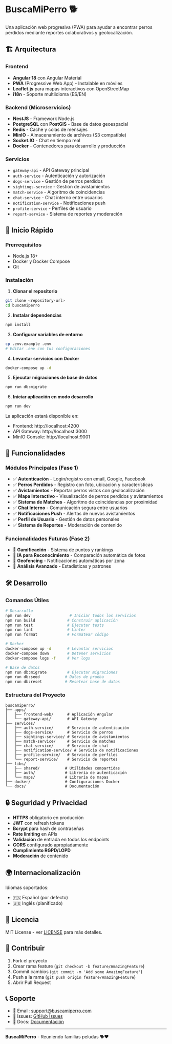# BuscaMiPerro 🐕

Una aplicación web progresiva (PWA) para ayudar a encontrar perros perdidos mediante reportes colaborativos y geolocalización.

## 🏗️ Arquitectura

### Frontend
- **Angular 18** con Angular Material
- **PWA** (Progressive Web App) - Instalable en móviles
- **Leaflet.js** para mapas interactivos con OpenStreetMap
- **i18n** - Soporte multiidioma (ES/EN)

### Backend (Microservicios)
- **NestJS** - Framework Node.js
- **PostgreSQL** con **PostGIS** - Base de datos geoespacial
- **Redis** - Cache y colas de mensajes
- **MinIO** - Almacenamiento de archivos (S3 compatible)
- **Socket.IO** - Chat en tiempo real
- **Docker** - Contenedores para desarrollo y producción

### Servicios
- `gateway-api` - API Gateway principal
- `auth-service` - Autenticación y autorización
- `dogs-service` - Gestión de perros perdidos
- `sightings-service` - Gestión de avistamientos
- `match-service` - Algoritmo de coincidencias
- `chat-service` - Chat interno entre usuarios
- `notification-service` - Notificaciones push
- `profile-service` - Perfiles de usuario
- `report-service` - Sistema de reportes y moderación

## 🚀 Inicio Rápido

### Prerrequisitos
- Node.js 18+
- Docker y Docker Compose
- Git

### Instalación

1. **Clonar el repositorio**
```bash
git clone <repository-url>
cd buscamiperro
```

2. **Instalar dependencias**
```bash
npm install
```

3. **Configurar variables de entorno**
```bash
cp .env.example .env
# Editar .env con tus configuraciones
```

4. **Levantar servicios con Docker**
```bash
docker-compose up -d
```

5. **Ejecutar migraciones de base de datos**
```bash
npm run db:migrate
```

6. **Iniciar aplicación en modo desarrollo**
```bash
npm run dev
```

La aplicación estará disponible en:
- Frontend: http://localhost:4200
- API Gateway: http://localhost:3000
- MinIO Console: http://localhost:9001

## 📱 Funcionalidades

### Módulos Principales (Fase 1)
- ✅ **Autenticación** - Login/registro con email, Google, Facebook
- ✅ **Perros Perdidos** - Registro con foto, ubicación y características
- ✅ **Avistamientos** - Reportar perros vistos con geolocalización
- ✅ **Mapa Interactivo** - Visualización de perros perdidos y avistamientos
- ✅ **Sistema de Matches** - Algoritmo de coincidencias por proximidad
- ✅ **Chat Interno** - Comunicación segura entre usuarios
- ✅ **Notificaciones Push** - Alertas de nuevos avistamientos
- ✅ **Perfil de Usuario** - Gestión de datos personales
- ✅ **Sistema de Reportes** - Moderación de contenido

### Funcionalidades Futuras (Fase 2)
- 🔄 **Gamificación** - Sistema de puntos y rankings
- 🔄 **IA para Reconocimiento** - Comparación automática de fotos
- 🔄 **Geofencing** - Notificaciones automáticas por zona
- 🔄 **Análisis Avanzado** - Estadísticas y patrones

## 🛠️ Desarrollo

### Comandos Útiles

```bash
# Desarrollo
npm run dev                 # Iniciar todos los servicios
npm run build              # Construir aplicación
npm run test               # Ejecutar tests
npm run lint               # Linter
npm run format             # Formatear código

# Docker
docker-compose up -d       # Levantar servicios
docker-compose down        # Detener servicios
docker-compose logs -f     # Ver logs

# Base de datos
npm run db:migrate         # Ejecutar migraciones
npm run db:seed           # Datos de prueba
npm run db:reset          # Resetear base de datos
```

### Estructura del Proyecto

```
buscamiperro/
├── apps/
│   ├── frontend-web/      # Aplicación Angular
│   └── gateway-api/       # API Gateway
├── services/
│   ├── auth-service/      # Servicio de autenticación
│   ├── dogs-service/      # Servicio de perros
│   ├── sightings-service/ # Servicio de avistamientos
│   ├── match-service/     # Servicio de matches
│   ├── chat-service/      # Servicio de chat
│   ├── notification-service/ # Servicio de notificaciones
│   ├── profile-service/   # Servicio de perfiles
│   └── report-service/    # Servicio de reportes
├── libs/
│   ├── shared/           # Utilidades compartidas
│   ├── auth/             # Librería de autenticación
│   └── maps/             # Librería de mapas
├── docker/               # Configuraciones Docker
└── docs/                 # Documentación
```

## 🔒 Seguridad y Privacidad

- **HTTPS** obligatorio en producción
- **JWT** con refresh tokens
- **Bcrypt** para hash de contraseñas
- **Rate limiting** en APIs
- **Validación** de entrada en todos los endpoints
- **CORS** configurado apropiadamente
- **Cumplimiento RGPD/LOPD**
- **Moderación** de contenido

## 🌍 Internacionalización

Idiomas soportados:
- 🇪🇸 Español (por defecto)
- 🇺🇸 Inglés (planificado)

## 📄 Licencia

MIT License - ver [LICENSE](LICENSE) para más detalles.

## 🤝 Contribuir

1. Fork el proyecto
2. Crear rama feature (`git checkout -b feature/AmazingFeature`)
3. Commit cambios (`git commit -m 'Add some AmazingFeature'`)
4. Push a la rama (`git push origin feature/AmazingFeature`)
5. Abrir Pull Request

## 📞 Soporte

- 📧 Email: support@buscamiperro.com
- 🐛 Issues: [GitHub Issues](https://github.com/buscamiperro/issues)
- 📖 Docs: [Documentación](https://docs.buscamiperro.com)

---

**BuscaMiPerro** - Reuniendo familias peludas 🐕❤️